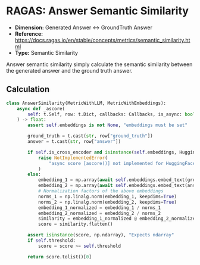 # RAGAS: Answer Semantic Similarity

- **Dimension:** Generated Answer <-> GroundTruth Answer
- **Reference:** https://docs.ragas.io/en/stable/concepts/metrics/semantic_similarity.html
- **Type:** Semantic Similarity

Answer semantic similarity simply calculate the semantic similarity between the generated answer and the ground truth answer.

## Calculation

```python
class AnswerSimilarity(MetricWithLLM, MetricWithEmbeddings):
    async def _ascore(
        self: t.Self, row: t.Dict, callbacks: Callbacks, is_async: bool
    ) -> float:
        assert self.embeddings is not None, "embeddings must be set"

        ground_truth = t.cast(str, row["ground_truth"])
        answer = t.cast(str, row["answer"])

        if self.is_cross_encoder and isinstance(self.embeddings, HuggingfaceEmbeddings):
            raise NotImplementedError(
                "async score [ascore()] not implemented for HuggingFace embeddings"
            )
        else:
            embedding_1 = np.array(await self.embeddings.embed_text(ground_truth))
            embedding_2 = np.array(await self.embeddings.embed_text(answer))
            # Normalization factors of the above embeddings
            norms_1 = np.linalg.norm(embedding_1, keepdims=True)
            norms_2 = np.linalg.norm(embedding_2, keepdims=True)
            embedding_1_normalized = embedding_1 / norms_1
            embedding_2_normalized = embedding_2 / norms_2
            similarity = embedding_1_normalized @ embedding_2_normalized.T
            score = similarity.flatten()

        assert isinstance(score, np.ndarray), "Expects ndarray"
        if self.threshold:
            score = score >= self.threshold

        return score.tolist()[0]
```

